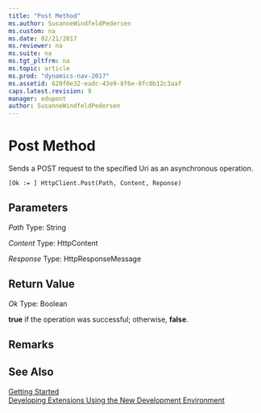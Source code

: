 ```yaml
---
title: "Post Method"
ms.author: SusanneWindfeldPedersen
ms.custom: na
ms.date: 02/21/2017
ms.reviewer: na
ms.suite: na
ms.tgt_pltfrm: na
ms.topic: article
ms.prod: "dynamics-nav-2017"
ms.assetid: 620f0e32-eadc-43e9-8f6e-8fc0b12c3aaf
caps.latest.revision: 9
manager: edupont
author: SusanneWindfeldPedersen
---
```


# Post Method
Sends a POST request to the specified Uri as an asynchronous operation.

```
[Ok := ] HttpClient.Post(Path, Content, Reponse)
```

## Parameters
*Path*
Type: String

*Content*
Type: HttpContent

*Response*
Type: HttpResponseMessage

## Return Value
*Ok*
Type: Boolean

**true** if the operation was successful; otherwise, **false**.

## Remarks

## See Also
[Getting Started](newdev-get-started.md)  
[Developing Extensions Using the New Development Environment](newdev-dev-overview.md)